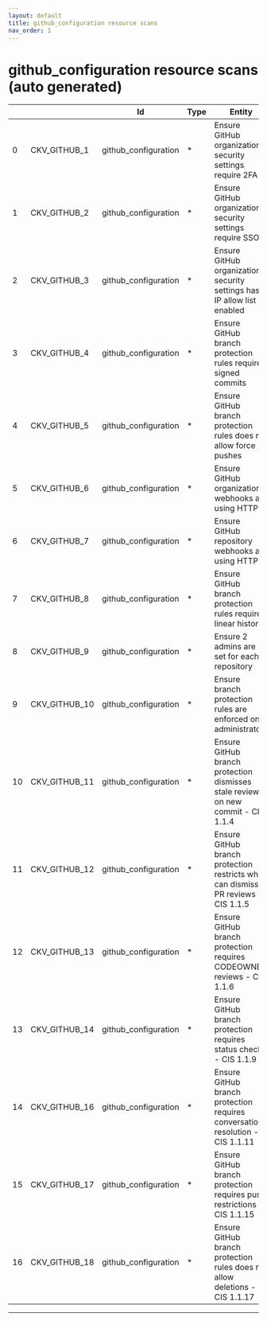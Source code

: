 ```yaml
---
layout: default
title: github_configuration resource scans
nav_order: 1
---
```


# github_configuration resource scans (auto generated)

|    |               | Id                   | Type   | Entity                                                                           | Policy               | IaC                                                                                                           |
|----|---------------|----------------------|--------|----------------------------------------------------------------------------------|----------------------|---------------------------------------------------------------------------------------------------------------|
|  0 | CKV_GITHUB_1  | github_configuration | *      | Ensure GitHub organization security settings require 2FA                         | github_configuration | https://github.com/bridgecrewio/checkov/tree/master/checkov/github/checks/2fa.py                              |
|  1 | CKV_GITHUB_2  | github_configuration | *      | Ensure GitHub organization security settings require SSO                         | github_configuration | https://github.com/bridgecrewio/checkov/tree/master/checkov/github/checks/sso.py                              |
|  2 | CKV_GITHUB_3  | github_configuration | *      | Ensure GitHub organization security settings has IP allow list enabled           | github_configuration | https://github.com/bridgecrewio/checkov/tree/master/checkov/github/checks/ipallowlist.py                      |
|  3 | CKV_GITHUB_4  | github_configuration | *      | Ensure GitHub branch protection rules requires signed commits                    | github_configuration | https://github.com/bridgecrewio/checkov/tree/master/checkov/github/checks/require_signatures.py               |
|  4 | CKV_GITHUB_5  | github_configuration | *      | Ensure GitHub branch protection rules does not allow force pushes                | github_configuration | https://github.com/bridgecrewio/checkov/tree/master/checkov/github/checks/disallow_force_pushes.py            |
|  5 | CKV_GITHUB_6  | github_configuration | *      | Ensure GitHub organization webhooks are using HTTPS                              | github_configuration | https://github.com/bridgecrewio/checkov/tree/master/checkov/github/checks/webhooks_https_orgs.py              |
|  6 | CKV_GITHUB_7  | github_configuration | *      | Ensure GitHub repository webhooks are using HTTPS                                | github_configuration | https://github.com/bridgecrewio/checkov/tree/master/checkov/github/checks/webhooks_https_repos.py             |
|  7 | CKV_GITHUB_8  | github_configuration | *      | Ensure GitHub branch protection rules requires linear history                    | github_configuration | https://github.com/bridgecrewio/checkov/tree/master/checkov/github/checks/require_linear_history.py           |
|  8 | CKV_GITHUB_9  | github_configuration | *      | Ensure 2 admins are set for each repository                                      | github_configuration | https://github.com/bridgecrewio/checkov/tree/master/checkov/github/checks/repository_collaborators.py         |
|  9 | CKV_GITHUB_10 | github_configuration | *      | Ensure branch protection rules are enforced on administrators                    | github_configuration | https://github.com/bridgecrewio/checkov/tree/master/checkov/github/checks/enforce_branch_protection_admins.py |
| 10 | CKV_GITHUB_11 | github_configuration | *      | Ensure GitHub branch protection dismisses stale review on new commit - CIS 1.1.4 | github_configuration | https://github.com/bridgecrewio/checkov/tree/master/checkov/github/checks/dismiss_stale_reviews.py            |
| 11 | CKV_GITHUB_12 | github_configuration | *      | Ensure GitHub branch protection restricts who can dismiss PR reviews - CIS 1.1.5 | github_configuration | https://github.com/bridgecrewio/checkov/tree/master/checkov/github/checks/restrict_pr_review_dismissal.py     |
| 12 | CKV_GITHUB_13 | github_configuration | *      | Ensure GitHub branch protection requires CODEOWNER reviews - CIS 1.1.6           | github_configuration | https://github.com/bridgecrewio/checkov/tree/master/checkov/github/checks/require_code_owner_reviews.py       |
| 13 | CKV_GITHUB_14 | github_configuration | *      | Ensure GitHub branch protection requires status checks - CIS 1.1.9               | github_configuration | https://github.com/bridgecrewio/checkov/tree/master/checkov/github/checks/require_status_checks_pr.py         |
| 14 | CKV_GITHUB_16 | github_configuration | *      | Ensure GitHub branch protection requires conversation resolution - CIS 1.1.11    | github_configuration | https://github.com/bridgecrewio/checkov/tree/master/checkov/github/checks/require_conversation_resolution.py  |
| 15 | CKV_GITHUB_17 | github_configuration | *      | Ensure GitHub branch protection requires push restrictions - CIS 1.1.15          | github_configuration | https://github.com/bridgecrewio/checkov/tree/master/checkov/github/checks/require_push_restrictions.py        |
| 16 | CKV_GITHUB_18 | github_configuration | *      | Ensure GitHub branch protection rules does not allow deletions - CIS 1.1.17      | github_configuration | https://github.com/bridgecrewio/checkov/tree/master/checkov/github/checks/disallow_branch_deletions.py        |


---



